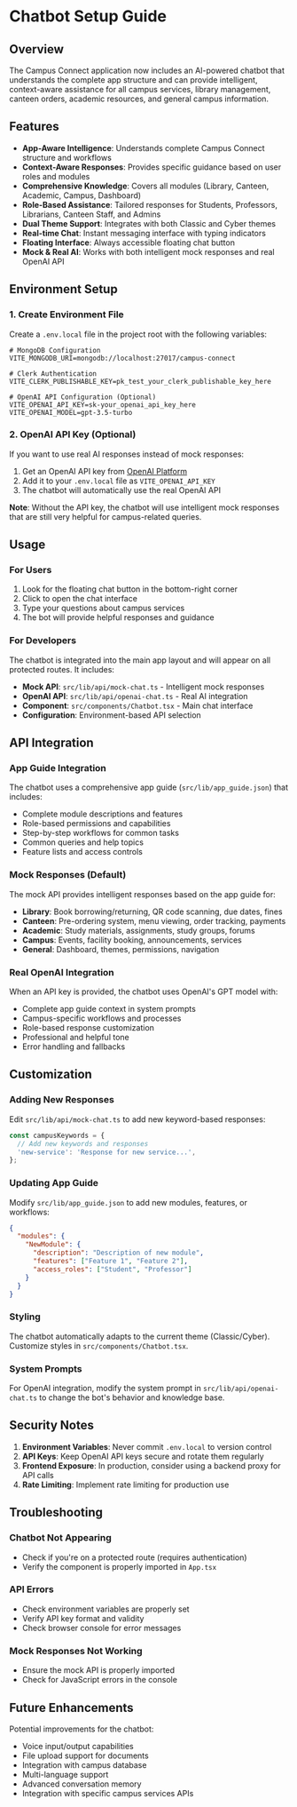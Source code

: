 # Chatbot Setup Guide

## Overview
The Campus Connect application now includes an AI-powered chatbot that understands the complete app structure and can provide intelligent, context-aware assistance for all campus services, library management, canteen orders, academic resources, and general campus information.

## Features
- **App-Aware Intelligence**: Understands complete Campus Connect structure and workflows
- **Context-Aware Responses**: Provides specific guidance based on user roles and modules
- **Comprehensive Knowledge**: Covers all modules (Library, Canteen, Academic, Campus, Dashboard)
- **Role-Based Assistance**: Tailored responses for Students, Professors, Librarians, Canteen Staff, and Admins
- **Dual Theme Support**: Integrates with both Classic and Cyber themes
- **Real-time Chat**: Instant messaging interface with typing indicators
- **Floating Interface**: Always accessible floating chat button
- **Mock & Real AI**: Works with both intelligent mock responses and real OpenAI API

## Environment Setup

### 1. Create Environment File
Create a `.env.local` file in the project root with the following variables:

```env
# MongoDB Configuration
VITE_MONGODB_URI=mongodb://localhost:27017/campus-connect

# Clerk Authentication
VITE_CLERK_PUBLISHABLE_KEY=pk_test_your_clerk_publishable_key_here

# OpenAI API Configuration (Optional)
VITE_OPENAI_API_KEY=sk-your_openai_api_key_here
VITE_OPENAI_MODEL=gpt-3.5-turbo
```

### 2. OpenAI API Key (Optional)
If you want to use real AI responses instead of mock responses:

1. Get an OpenAI API key from [OpenAI Platform](https://platform.openai.com/api-keys)
2. Add it to your `.env.local` file as `VITE_OPENAI_API_KEY`
3. The chatbot will automatically use the real OpenAI API

**Note**: Without the API key, the chatbot will use intelligent mock responses that are still very helpful for campus-related queries.

## Usage

### For Users
1. Look for the floating chat button in the bottom-right corner
2. Click to open the chat interface
3. Type your questions about campus services
4. The bot will provide helpful responses and guidance

### For Developers
The chatbot is integrated into the main app layout and will appear on all protected routes. It includes:

- **Mock API**: `src/lib/api/mock-chat.ts` - Intelligent mock responses
- **OpenAI API**: `src/lib/api/openai-chat.ts` - Real AI integration
- **Component**: `src/components/Chatbot.tsx` - Main chat interface
- **Configuration**: Environment-based API selection

## API Integration

### App Guide Integration
The chatbot uses a comprehensive app guide (`src/lib/app_guide.json`) that includes:
- Complete module descriptions and features
- Role-based permissions and capabilities
- Step-by-step workflows for common tasks
- Common queries and help topics
- Feature lists and access controls

### Mock Responses (Default)
The mock API provides intelligent responses based on the app guide for:
- **Library**: Book borrowing/returning, QR code scanning, due dates, fines
- **Canteen**: Pre-ordering system, menu viewing, order tracking, payments
- **Academic**: Study materials, assignments, study groups, forums
- **Campus**: Events, facility booking, announcements, services
- **General**: Dashboard, themes, permissions, navigation

### Real OpenAI Integration
When an API key is provided, the chatbot uses OpenAI's GPT model with:
- Complete app guide context in system prompts
- Campus-specific workflows and processes
- Role-based response customization
- Professional and helpful tone
- Error handling and fallbacks

## Customization

### Adding New Responses
Edit `src/lib/api/mock-chat.ts` to add new keyword-based responses:

```typescript
const campusKeywords = {
  // Add new keywords and responses
  'new-service': 'Response for new service...',
};
```

### Updating App Guide
Modify `src/lib/app_guide.json` to add new modules, features, or workflows:

```json
{
  "modules": {
    "NewModule": {
      "description": "Description of new module",
      "features": ["Feature 1", "Feature 2"],
      "access_roles": ["Student", "Professor"]
    }
  }
}
```

### Styling
The chatbot automatically adapts to the current theme (Classic/Cyber). Customize styles in `src/components/Chatbot.tsx`.

### System Prompts
For OpenAI integration, modify the system prompt in `src/lib/api/openai-chat.ts` to change the bot's behavior and knowledge base.

## Security Notes

1. **Environment Variables**: Never commit `.env.local` to version control
2. **API Keys**: Keep OpenAI API keys secure and rotate them regularly
3. **Frontend Exposure**: In production, consider using a backend proxy for API calls
4. **Rate Limiting**: Implement rate limiting for production use

## Troubleshooting

### Chatbot Not Appearing
- Check if you're on a protected route (requires authentication)
- Verify the component is properly imported in `App.tsx`

### API Errors
- Check environment variables are properly set
- Verify API key format and validity
- Check browser console for error messages

### Mock Responses Not Working
- Ensure the mock API is properly imported
- Check for JavaScript errors in the console

## Future Enhancements

Potential improvements for the chatbot:
- Voice input/output capabilities
- File upload support for documents
- Integration with campus database
- Multi-language support
- Advanced conversation memory
- Integration with specific campus services APIs

